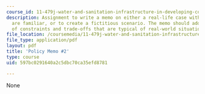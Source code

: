 ```yaml
---
course_id: 11-479j-water-and-sanitation-infrastructure-in-developing-countries-spring-2007
description: Assignment to write a memo on either a real-life case with which you
  are familiar, or to create a fictitious scenario. The memo should address a variety
  of constraints and trade-offs that are typical of real-world situations.
file_location: /coursemedia/11-479j-water-and-sanitation-infrastructure-in-developing-countries-spring-2007/597bc0291640a2c5dbc70ca35efd8781_memo2.pdf
file_type: application/pdf
layout: pdf
title: 'Policy Memo #2'
type: course
uid: 597bc0291640a2c5dbc70ca35efd8781

---
```

None